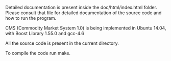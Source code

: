 Detailed documentation is present inside the doc/html/index.html folder. Please consult that file for detailed documentation of the source code and how to run the program.
                                   
CMS (Commodity Market System 1.0) is being implemented in Ubuntu 14.04, with Boost Library 1.55.0 and gcc-4.6

All the source code is present in the current directory.

To compile the code run make.

